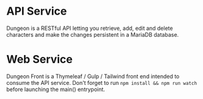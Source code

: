 # API Service

Dungeon is a RESTful API letting you retrieve, add, edit and delete characters and make the changes persistent in a MariaDB database.

# Web Service

Dungeon Front is a Thymeleaf / Gulp / Tailwind front end intended to consume the API service. Don't forget to run `npm install && npm run watch` before launching the main() entrypoint.